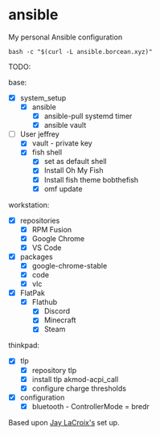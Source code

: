 # ansible
My personal Ansible configuration

```
bash -c "$(curl -L ansible.borcean.xyz)"
```

TODO:

base:
- [x] system_setup
    - [x] ansible
        - [x] ansible-pull systemd timer
        - [x] ansible vault
- [ ] User jeffrey
    - [x] vault - private key
    - [x] fish shell
        - [x] set as default shell
        - [x] Install Oh My Fish
        - [x] Install fish theme bobthefish
        - [x] omf update

workstation:
- [x] repositories
    - [x] RPM Fusion
    - [x] Google Chrome
    - [x] VS Code
- [x] packages
    - [x] google-chrome-stable
    - [x] code
    - [x] vlc
- [x] FlatPak
    - [x] Flathub
        - [x] Discord
        - [x] Minecraft
        - [x] Steam

thinkpad:
- [x] tlp
    - [x] repository tlp
    - [x] install tlp akmod-acpi_call
    - [x] configure charge thresholds
- [x] configuration
    - [x] bluetooth - ControllerMode = bredr

Based upon [Jay LaCroix's](https://github.com/LearnLinuxTV/personal_ansible_desktop_configs) set up.
